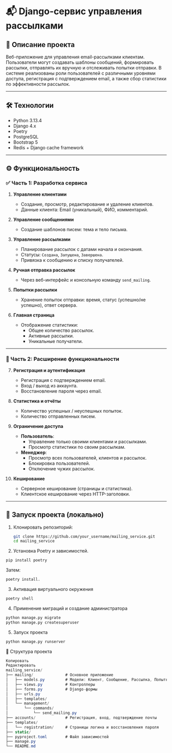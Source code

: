 # 📬 Django-сервис управления рассылками

## 📌 Описание проекта

Веб-приложение для управления email-рассылками клиентам. Пользователи могут создавать шаблоны сообщений, формировать рассылки, отправлять их вручную и отслеживать попытки отправки. В системе реализованы роли пользователей с различными уровнями доступа, регистрация с подтверждением email, а также сбор статистики по эффективности рассылок.

---

## 🛠 Технологии

- Python 3.13.4
- Django 4.x
- Poetry
- PostgreSQL
- Bootstrap 5
- Redis + Django cache framework

---

## ⚙️ Функциональность

### ✅ Часть 1: Разработка сервиса

1. **Управление клиентами**  
   - Создание, просмотр, редактирование и удаление клиентов.
   - Данные клиента: Email (уникальный), ФИО, комментарий.

2. **Управление сообщениями**  
   - Создание шаблонов писем: тема и тело письма.

3. **Управление рассылками**  
   - Планирование рассылок с датами начала и окончания.
   - Статусы: `Создана`, `Запущена`, `Завершена`.
   - Привязка к сообщению и списку получателей.

4. **Ручная отправка рассылок**  
   - Через веб-интерфейс и консольную команду `send_mailing`.

5. **Попытки рассылки**  
   - Хранение попыток отправки: время, статус (успешно/не успешно), ответ сервера.

6. **Главная страница**  
   - Отображение статистики:
     - Общее количество рассылок.
     - Активные рассылки.
     - Уникальные получатели.

---

### 🔐 Часть 2: Расширение функциональности

7. **Регистрация и аутентификация**
   - Регистрация с подтверждением email.
   - Вход / выход из аккаунта.
   - Восстановление пароля через email.

8. **Статистика и отчёты**
   - Количество успешных / неуспешных попыток.
   - Количество отправленных писем.

9. **Ограничение доступа**
   - **Пользователь**:
     - Управление только своими клиентами и рассылками.
     - Просмотр статистики по своим рассылкам.
   - **Менеджер**:
     - Просмотр всех пользователей, клиентов и рассылок.
     - Блокировка пользователей.
     - Отключение чужих рассылок.

10. **Кеширование**
    - Серверное кеширование (страницы и статистика).
    - Клиентское кеширование через HTTP-заголовки.

---

## 🚀 Запуск проекта (локально)  
  
1. Клонировать репозиторий:  
   ```bash  
   git clone https://github.com/your_username/mailing_service.git  
   cd mailing_service

2. Установка Poetry и зависимостей.
  ```bash
  pip install poetry
  ```
Затем:  
  ```bash    
  poetry install.
  ```
3. Активация виртуального окружения
```bash
poetry shell  
```  
4. Применение миграций и создание администратора  
```bash  
python manage.py migrate  
python manage.py createsuperuser 

```
5. Запуск проекта  
```bash
python manage.py runserver  
```
  
🧱 Структура проекта
```csharp  
Копировать  
Редактировать  
mailing_service/  
├── mailing/              # Основное приложение  
│   ├── models.py         # Модели: Клиент, Сообщение, Рассылка, Попытка  
│   ├── views.py          # Контроллеры  
│   ├── forms.py          # Django-формы  
│   ├── urls.py  
│   ├── templates/  
│   └── management/  
│       └── commands/  
│           └── send_mailing.py  
├── accounts/             # Регистрация, вход, подтверждение почты  
├── templates/  
│   └── registration/     # Страницы логина и восстановления пароля  
├── static/  
├── pyproject.toml        # Файл зависимостей  
├── manage.py  
└── README.md
```



